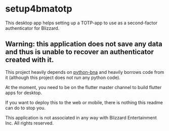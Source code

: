 # setup4bmatotp

This desktop app helps setting up a TOTP-app to use as a second-factor authenticator for Blizzard.

## Warning: this application does not save any data and thus is unable to recover an authenticator created with it.

This project heavily depends on [python-bna](https://github.com/jleclanche/python-bna/) and heavily borrows code from it (although this project does not run any python code).

At the moment, you need to be on the flutter master channel to build flutter apps for desktop.

If you want to deploy this to the web or mobile, there is nothing this readme can do to stop you.

This application is not associated in any way with Blizzard Entertainment Inc.
All rights reserved. 